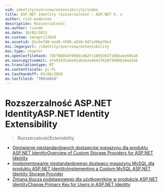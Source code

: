 ```yaml
---
uid: identity/overview/extensibility/index
title: ASP.NET Identity rozszerzalność — ASP.NET 4. x
author: rick-anderson
description: Rozszerzalność
ms.author: riande
ms.date: 10/02/2013
ms.custom: seoapril2019
ms.assetid: d1c6e7d0-ead9-4f08-a5b9-9d7a30be78e3
msc.legacyurl: /identity/overview/extensibility
msc.type: chapter
ms.openlocfilehash: 745f8685df098dcd62fc1893363719bbaee591a6
ms.sourcegitcommit: e7e91932a6e91a63e2e46417626f39d6b244a3ab
ms.translationtype: MT
ms.contentlocale: pl-PL
ms.lasthandoff: 03/06/2020
ms.locfileid: "78616824"
---
```

# <a name="aspnet-identity-extensibility"></a><span data-ttu-id="54c76-103">Rozszerzalność ASP.NET Identity</span><span class="sxs-lookup"><span data-stu-id="54c76-103">ASP.NET Identity Extensibility</span></span>

> <span data-ttu-id="54c76-104">Rozszerzalność</span><span class="sxs-lookup"><span data-stu-id="54c76-104">Extensibility</span></span>

- [<span data-ttu-id="54c76-105">Omówienie niestandardowych dostawców magazynu dla produktu ASP.NET Identity</span><span class="sxs-lookup"><span data-stu-id="54c76-105">Overview of Custom Storage Providers for ASP.NET Identity</span></span>](overview-of-custom-storage-providers-for-aspnet-identity.md)
- [<span data-ttu-id="54c76-106">Implementowanie niestandardowego dostawcy magazynu MySQL dla produktu ASP.NET Identity</span><span class="sxs-lookup"><span data-stu-id="54c76-106">Implementing a Custom MySQL ASP.NET Identity Storage Provider</span></span>](implementing-a-custom-mysql-aspnet-identity-storage-provider.md)
- [<span data-ttu-id="54c76-107">Zmiana klucza podstawowego dla użytkowników w produkcie ASP.NET Identity</span><span class="sxs-lookup"><span data-stu-id="54c76-107">Change Primary Key for Users in ASP.NET Identity</span></span>](change-primary-key-for-users-in-aspnet-identity.md)
